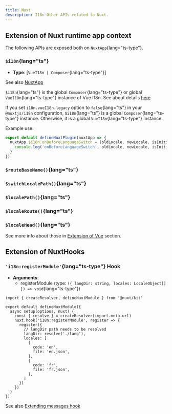 ```yaml
---
title: Nuxt
description: I18n Other APIs related to Nuxt.
---
```


## Extension of Nuxt runtime app context

The following APIs are exposed both on `NuxtApp`{lang="ts-type"}.

### `$i18n`{lang="ts"}

- **Type**: [`VueI18n | Composer`{lang="ts-type"}]

See also [NuxtApp](https://nuxt.com/docs/guide/going-further/nuxt-app#accessing-nuxtapp)

`$i18n`{lang="ts"} is the global `Composer`{lang="ts-type"} or global `VueI18n`{lang="ts-type"} instance of Vue I18n. See about details [here](https://vue-i18n.intlify.dev/api/general.html#i18n)

If you set `i18n.vueI18n.legacy` option to `false`{lang="ts"} in your `@nuxtjs/i18n` configuration, `$i18n`{lang="ts"} is a global `Composer`{lang="ts-type"} instance. Otherwise, it is a global `VueI18n`{lang="ts-type"} instance.

Example use:

```ts
export default defineNuxtPlugin(nuxtApp => {
  nuxtApp.$i18n.onBeforeLanguageSwitch = (oldLocale, newLocale, isInitialSetup, nuxtApp) => {
    console.log('onBeforeLanguageSwitch', oldLocale, newLocale, isInitialSetup)
  }
})
```

### `$routeBaseName()`{lang="ts"}

### `$switchLocalePath()`{lang="ts"}

### `$localePath()`{lang="ts"}

### `$localeRoute()`{lang="ts"}

### `$localeHead()`{lang="ts"}

See more info about those in [Extension of Vue](/docs/api/vue) section.

## Extension of NuxtHooks

### `'i18n:registerModule'`{lang="ts-type"} Hook

- **Arguments**:
  - registerModule (type: `({ langDir: string, locales: LocaleObject[] }) => void`{lang="ts-type"})

```ts{}[my-module-example/module.ts]
import { createResolver, defineNuxtModule } from '@nuxt/kit'

export default defineNuxtModule({
  async setup(options, nuxt) {
    const { resolve } = createResolver(import.meta.url)
    nuxt.hook('i18n:registerModule', register => {
      register({
        // langDir path needs to be resolved
        langDir: resolve('./lang'),
        locales: [
          {
            code: 'en',
            file: 'en.json',
          },
          {
            code: 'fr',
            file: 'fr.json',
          },
        ]
      })
    })
  }
})
```

See also [Extending messages hook](/docs/guide/extend-messages)
